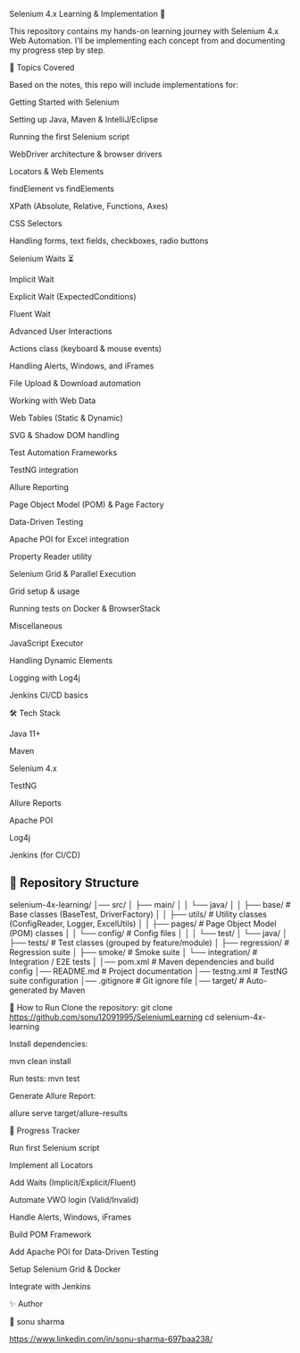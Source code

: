 Selenium 4.x Learning & Implementation 🚀

This repository contains my hands-on learning journey with Selenium 4.x Web Automation.
I’ll be implementing each concept from  and documenting my progress step by step.

📘 Topics Covered

Based on the notes, this repo will include implementations for:

Getting Started with Selenium

Setting up Java, Maven & IntelliJ/Eclipse

Running the first Selenium script

WebDriver architecture & browser drivers

Locators & Web Elements

findElement vs findElements

XPath (Absolute, Relative, Functions, Axes)

CSS Selectors

Handling forms, text fields, checkboxes, radio buttons

Selenium Waits ⏳

Implicit Wait

Explicit Wait (ExpectedConditions)

Fluent Wait

Advanced User Interactions

Actions class (keyboard & mouse events)

Handling Alerts, Windows, and iFrames

File Upload & Download automation

Working with Web Data

Web Tables (Static & Dynamic)

SVG & Shadow DOM handling

Test Automation Frameworks

TestNG integration

Allure Reporting

Page Object Model (POM) & Page Factory

Data-Driven Testing

Apache POI for Excel integration

Property Reader utility

Selenium Grid & Parallel Execution

Grid setup & usage

Running tests on Docker & BrowserStack

Miscellaneous

JavaScript Executor

Handling Dynamic Elements

Logging with Log4j

Jenkins CI/CD basics

🛠 Tech Stack

Java 11+

Maven

Selenium 4.x

TestNG

Allure Reports

Apache POI

Log4j

Jenkins (for CI/CD)
## 📂 Repository Structure
selenium-4x-learning/
│── src/
│ ├── main/
│ │ └── java/
│ │ ├── base/ # Base classes (BaseTest, DriverFactory)
│ │ ├── utils/ # Utility classes (ConfigReader, Logger, ExcelUtils)
│ │ ├── pages/ # Page Object Model (POM) classes
│ │ └── config/ # Config files
│ │
│ └── test/
│ └── java/
│ ├── tests/ # Test classes (grouped by feature/module)
│ ├── regression/ # Regression suite
│ ├── smoke/ # Smoke suite
│ └── integration/ # Integration / E2E tests
│
│── pom.xml # Maven dependencies and build config
│── README.md # Project documentation
│── testng.xml # TestNG suite configuration
│── .gitignore # Git ignore file
│── target/ # Auto-generated by Maven

🚀 How to Run
Clone the repository:
git clone https://github.com/sonu12091995/SeleniumLearning
cd selenium-4x-learning


Install dependencies:

mvn clean install

Run tests:
mvn test

Generate Allure Report:

allure serve target/allure-results

📌 Progress Tracker

Run first Selenium script

Implement all Locators

Add Waits (Implicit/Explicit/Fluent)

Automate VWO login (Valid/Invalid)

Handle Alerts, Windows, iFrames

Build POM Framework

Add Apache POI for Data-Driven Testing

Setup Selenium Grid & Docker

Integrate with Jenkins

✨ Author

👤 sonu sharma

https://www.linkedin.com/in/sonu-sharma-697baa238/
